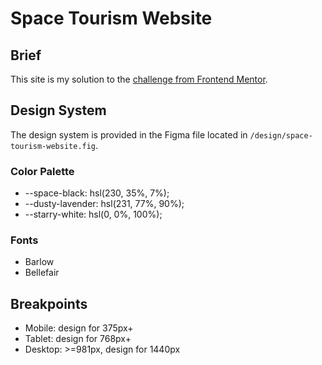# Space Tourism Website
## Brief
This site is my solution to the [challenge from Frontend Mentor](https://www.frontendmentor.io/challenges/space-tourism-multipage-website-gRWj1URZ3/hub/space-tourism-multipage-website-6cxVdtJ18).

## Design System
The design system is provided in the Figma file located in `/design/space-tourism-website.fig`.
### Color Palette
- --space-black: hsl(230, 35%, 7%);
- --dusty-lavender: hsl(231, 77%, 90%);
- --starry-white: hsl(0, 0%, 100%);

### Fonts
- Barlow
- Bellefair

## Breakpoints
- Mobile: design for 375px+
- Tablet: design for 768px+
- Desktop: >=981px, design for 1440px




